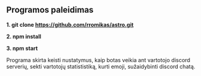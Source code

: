 
## Programos paleidimas



**1. git clone https://github.com/rromikas/astro.git**

**2. npm install**

**3. npm start**


Programa skirta keisti nustatymus, kaip botas veikia ant vartotojo discord serverių, sekti vartotojų statististiką, kurti emoji, sužaidybinti discord chatą.
